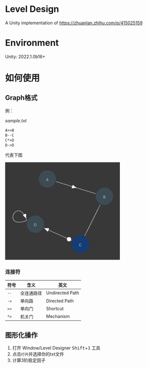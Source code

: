 # Level Design

A Unity implementation of https://zhuanlan.zhihu.com/p/415025159

# Environment

Unity: 2022.1.0b16+

# 如何使用

## Graph格式

例：

_sample.txt_

```
A>>B
B--C
C*>D
D->D
```

代表下图

![simple](simple.jpg)

### 连接符

符号|含义|英文
---|---|---
`--`|全连通路径|Undirected Path
`->`|单向路|Directed Path
`>>`|单向门|Shortcut
`*>`|机关门|Mechanism

## 图形化操作

1. 打开 Window/Level Designer <kbd>Shift</kbd>+<kbd>1</kbd> 工具
2. 点击`打开`并选择你的txt文件
3. 计算3阶稳定因子
